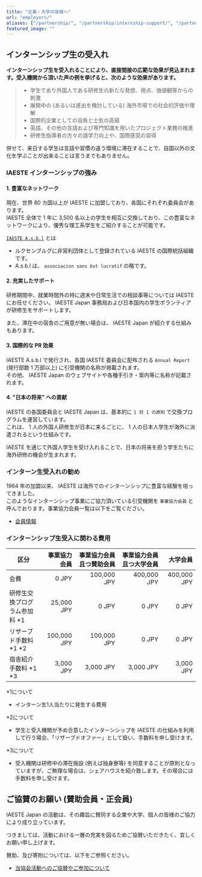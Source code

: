```yaml
---
title: "企業・大学の皆様へ"
url: "employers/"
aliases: ["/partnership/", "/partnership/internship-support/", "/partnership/financial-support/", "/partnership/project_cooperation/"]
featured_image: ""
---
```

## インターンシップ生の受入れ

**インターンシップ生を受入れることにより、直接間接の広範な効果が見込まれます。受入機関から頂いた声の例を挙げると、次のような効果があります。**

> - 学生であり外国人である研修生の新たな発想、視点、価値観等からの刺激
> - 展開中の (あるいは進出を検討している) 海外市場での社会的評価や理解
> - 国際的企業としての自負と士気の高揚
> - 英語、その他の言語および専門知識を用いたプロジェクト業務の推進
> - 研修生指導者の方々の語学力向上や、国際感覚の習得

併せて、来日する学生は言語や習慣の違う環境に滞在することで、自国以外の文化を学ぶことが出来ることは言うまでもありません。

### IAESTE インターンシップの強み

#### 1. 豊富なネットワーク

現在、世界 80 カ国以上が IAESTE に加盟しており、各国にそれぞれ委員会があります。<br>
IAESTE 全体で 1 年に 3,500 名以上の学生を相互に交換しており、この豊富なネットワークにより、優秀な理工系学生をご紹介することが可能です。

[`IAESTE A.s.b.l`](https://iaeste.org/employers-page/) とは
- ルクセンブルグに非営利団体として登録されている IAESTE の国際統括組織です。
- A.s.b.l は、 `associacion sans but lucratif` の略です。

#### 2. 充実したサポート

研修期間中、就業時間外の特に週末や日常生活での相談事等については IAESTE にお任せください。 IAESTE Japan 事務局および日本国内の学生ボランティアが研修生をサポートします。

また、滞在中の宿舎のご用意が無い場合は、 IAESTE Japan が紹介する仕組みもあります。

#### 3. 国際的な PR 効果

IAESTE A.s.b.l で発行され、各国 IAESTE 委員会に配布される `Annual Report` (発行部数 1 万部以上) に引受機関の名称が掲載されます。<br>
その他、 IAESTE Japan のウェブサイトや各種手引き・案内等に名称が記載されます。

#### 4. "日本の将来" への貢献

IAESTE の各国委員会と IAESTE Japan は、基本的に `1 対 1 の原則` で交換プログラムを運営しています。<br>
これは、 1 人の外国人研修生が日本に来るごとに、 1 人の日本人学生が海外に派遣されるという仕組みです。

IAESTE を通じて外国人学生を受け入れることで、日本の将来を担う学生たちに海外研修の機会が生まれます。

### インターン生受入れの勧め

1964 年の加盟以来、 IAESTE は海外でのインターンシップに豊富な経験を培ってきました。<br>
このようなインターンシップ事業にご協力頂いている引受機関を `事業協力会員` と呼んでおります。事業協力会員一覧は以下をご覧ください。
- [会員情報](/org/members/)

### インターンシップ生受入に関わる費用

| 区分 | 事業協力会員 | 事業協力会員且つ賛助会員 | 事業協力会員且つ大学会員 | 大学会員|
| --------------------------- | ---------: |-----------: | ----------: | ----------: |
| 会費                        | 0 JPY       | 100,000 JPY | 400,000 JPY | 400,000 JPY |
| 研修生交換プログラム参加料 *1 | 25,000 JPY  | 0 JPY       | 0 JPY       | 0 JPY       |
| リザーブド手数料 *1 *2       | 100,000 JPY | 100,000 JPY | 0 JPY       | 0 JPY       |
| 宿舎紹介手数料 *1 *3         | 3,000 JPY   | 3,000 JPY   | 3,000 JPY   | 3,000 JPY   |

*1について
- インターン生1人当たりに発生する費用

*2について
- 学生と受入機関が予め合意したインターンシップを IAESTE の仕組みを利用して行う場合、「リザーブドオファー」として扱い、手数料を申し受けます。

*3について
- 受入機関は研修中の滞在施設 (例えば独身寮等) を同意することが原則となっていますが、ご無理な場合は、シェアハウスを紹介致します。その場合には手数料を申し受けます。

## ご協賛のお願い (賛助会員・正会員)

IAESTE Japan の活動は、その趣旨に賛同する企業や大学、個人の皆様のご協力により成り立っています。

つきましては、活動における一層の充実を図るためご協賛いただきたく、宜しくお願い申し上げます。

賛助、及び寄附については、以下をご参照ください。
- [当協会活動へのご協賛やご参加について](/org/join/)
